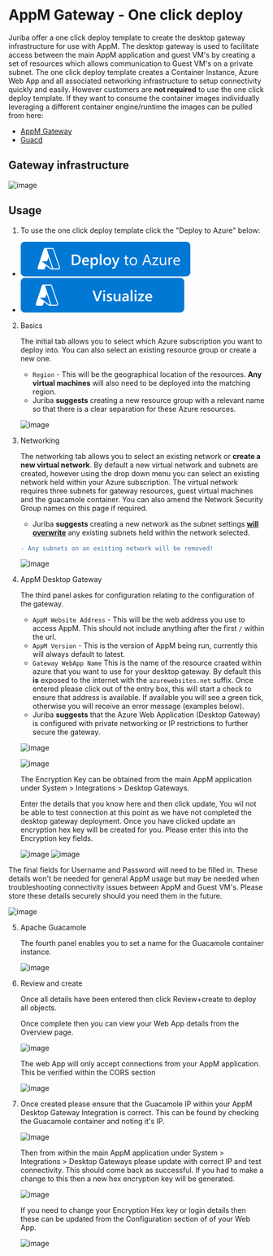 # AppM Gateway - One click deploy

Juriba offer a one click deploy template to create the desktop gateway infrastructure for use with AppM. The desktop gateway is used to facilitate access between the main AppM application and guest VM's by creating a set of resources which allows communication to Guest VM's on a private subnet.
The one click deploy template creates a Container Instance, Azure Web App and all associated networking infrastructure to setup connectivity quickly and easily. However customers are **not required** to use the one click deploy template. If they want to consume the container images individually leveraging a different container engine/runtime the images can be pulled from here:
 - [AppM Gateway](https://hub.docker.com/r/juriba/appmgateway)
 - [Guacd](https://hub.docker.com/r/guacamole/guacd)


## Gateway infrastructure
![image](https://github.com/juribalimited/deploy-appm-gateway/assets/109281915/26cba5f0-a867-4fe1-83d4-19ac0a109d30)

## Usage


1. To use the one click deploy template click the "Deploy to Azure" below:

- [![Deploy To Azure](https://raw.githubusercontent.com/Azure/azure-quickstart-templates/master/1-CONTRIBUTION-GUIDE/images/deploytoazure.svg?sanitize=true)](https://portal.azure.com/#create/Microsoft.Template/uri/https%3A%2F%2Fraw.githubusercontent.com%2Fjuribalimited%2Fdeploy-appm-gateway%2Fmain%2FmainTemplate.json/createUIDefinitionUri/https%3A%2F%2Fraw.githubusercontent.com%2Fjuribalimited%2Fdeploy-appm-gateway%2Fmain%2FcreateUiDefinition.json)
- [![Visualize](https://raw.githubusercontent.com/Azure/azure-quickstart-templates/master/1-CONTRIBUTION-GUIDE/images/visualizebutton.svg?sanitize=true)](http://armviz.io/#/?load=https%3A%2F%2Fraw.githubusercontent.com%2Fjuribalimited%2Fdeploy-appm-gateway%2Fmain%2FmainTemplate.json)

2. Basics

    The initial tab allows you to select which Azure subscription you want to deploy into. You can also select an existing resource group or create a new one.
    - `Region` - This will be the geographical location of the resources. **Any virtual machines** will also need to be deployed into the matching region.
    * Juriba **suggests** creating a new resource group with a relevant name so that there is a clear separation for these Azure resources.

    ![image](https://github.com/juribalimited/deploy-appm-gateway/assets/109281915/f7e2831f-db99-4347-81fe-a25d244044d5)


3. Networking

    The networking tab allows you to select an existing network or **create a new virtual network**. By default a new virtual network and subnets are created, however using the drop down menu you can select an existing network held within your Azure subscription. The virtual network requires three subnets for gateway resources, guest virtual machines and the guacamole container. You can also amend the Network Security Group names on this page if required.
    * Juriba **suggests** creating a new network as the subnet settings <u>**will overwrite**</u> any existing subnets held within the network selected.
    ```diff
    - Any subnets on an existing network will be removed!
    ```

    ![image](https://github.com/juribalimited/deploy-appm-gateway/assets/109281915/21d53c53-387a-4a32-b62a-34483d822dda)

4.  AppM Desktop Gateway

    The third panel askes for configuration relating to the configuration of the gateway.
    - `AppM Website Address` - This will be the web address you use to access AppM. This should not include anything after the first `/` within the url.
    - `AppM Version` - This is the version of AppM being run, currently this will always default to latest.
    - `Gateway WebApp Name` This is the name of the resource craated within azure that you want to use for your desktop gateway. By default this **is** exposed to the internet with the `azurewebsites.net` suffix. Once entered please click out of the entry box, this will start a check to ensure that address is available. If available you will see a green tick, otherwise you will receive an error message (examples below).
    * Juriba **suggests** that the Azure Web Application (Desktop Gateway) is configured with private networking or IP restrictions to further secure the gateway.

    ![image](https://github.com/juribalimited/deploy-appm-gateway/assets/109281915/59ee9fb1-e8f4-4146-ab35-467abc3ea444)

    ![image](https://github.com/juribalimited/deploy-appm-gateway/assets/109281915/c4fbf88b-56a0-44d7-88c9-34ebe54071ed)

    The Encryption Key can be obtained from the main AppM application under System > Integrations > Desktop Gateways.

    Enter the details that you know here and then click update, You wil not be able to test connection at this point as we have not completed the desktop gateway deployment. Once you have clicked update
    an encryption hex key will be created for you. Please enter this into the Encryption key fields.

    ![image](https://github.com/juribalimited/deploy-appm-gateway/assets/109281915/fd095519-53f0-4c81-a56b-366f8dbb9028)
    ![image](https://github.com/juribalimited/deploy-appm-gateway/assets/109281915/770ef24c-c60f-4a4d-b665-4a0799df931f)



   The final fields for Username and Password will need to be filled in. These details won't be needed for general AppM usage but may be needed when troubleshooting connectivity issues between AppM and Guest VM's. Please store these details securely should you need them in the future.

   ![image](https://github.com/juribalimited/deploy-appm-gateway/assets/109281915/119e0081-a39a-49b6-99ab-9b92e03a9430)

5. Apache Guacamole

    The fourth panel enables you to set a name for the Guacamole container instance.

    ![image](https://github.com/juribalimited/deploy-appm-gateway/assets/109281915/aa546a13-5193-4bf2-984d-cd4eb513df6e)

6. Review and create

    Once all details have been entered then click Review+create to deploy all objects.

    Once complete then you can view your Web App details from the Overview page.

    ![image](https://github.com/juribalimited/deploy-appm-gateway/assets/109281915/02d00444-f7ea-4902-a744-86ff44e5d11b)

    The web App will only accept connections from your AppM application. This be verified within the CORS section

    ![image](https://github.com/juribalimited/deploy-appm-gateway/assets/109281915/635db2dd-bc96-4807-8dd1-2f71e583afe6)

7. Once created please ensure that the Guacamole IP within your AppM Desktop Gateway Integration is correct. This can be found by checking the Guacamole container and noting it's IP.

   ![image](https://github.com/juribalimited/deploy-appm-gateway/assets/109281915/885df0f7-ea02-4c45-83b2-7a850abca71c)

   Then from within the main AppM application under System > Integrations > Desktop Gateways please update with correct IP and test connectivity. This should come back as successful. If you had to make a change to this then a new hex encryption key will be generated.

   ![image](https://github.com/juribalimited/deploy-appm-gateway/assets/109281915/726d7c4a-7e31-43cd-b367-86a3383aeb8f)

   If you need to change your Encryption Hex key or login details then these can be updated from the Configuration section of of your Web App.

   ![image](https://github.com/juribalimited/deploy-appm-gateway/assets/109281915/440a494f-5047-40e9-b489-7ce7f691f760)










